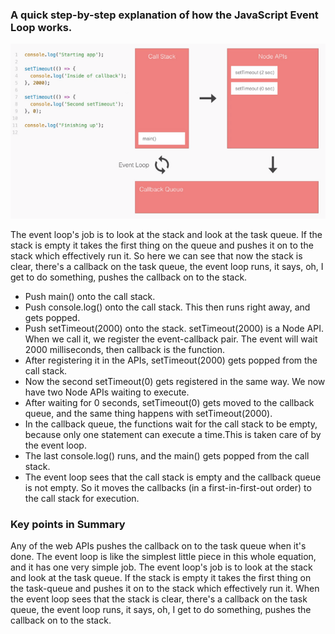  ### A quick step-by-step explanation of how the JavaScript Event Loop works.

<img src=" Asynchronicity-Event-Loop.png">

The event loop's job is to look at the stack and look at the task queue. If the stack is empty it takes the first thing on the queue and pushes it on to the stack which effectively run it. So here we can see that now the stack is clear, there's a callback on the task queue, the event loop runs, it says, oh, I get to do something, pushes the callback on to the stack.

- Push main() onto the call stack.
- Push console.log() onto the call stack. This then runs right away, and gets popped.
- Push setTimeout(2000) onto the stack. setTimeout(2000) is a Node API. When we call it, we register the event-callback pair. The event will wait 2000 milliseconds, then callback is the function.
- After registering it in the APIs, setTimeout(2000) gets popped from the call stack.
- Now the second setTimeout(0) gets registered in the same way. We now have two Node APIs waiting to execute.
- After waiting for 0 seconds, setTimeout(0) gets moved to the callback queue, and the same thing happens with setTimeout(2000).
- In the callback queue, the functions wait for the call stack to be empty, because only one statement can execute a time.This is taken care of by the event loop.
- The last console.log() runs, and the main() gets popped from the call stack.
- The event loop sees that the call stack is empty and the callback queue is not empty. So it moves the callbacks (in a first-in-first-out order) to the call stack for execution.

### Key points in Summary

Any of the web APIs pushes the callback on to the task queue when it's done.
The event loop is like the simplest little piece in this whole equation, and it has one very simple job.
The event loop's job is to look at the stack and look at the task queue. If the stack is empty it takes the first thing on the task-queue and pushes it on to the stack which effectively run it. When the event loop sees that the stack is clear, there's a callback on the task queue, the event loop runs, it says, oh, I get to do something, pushes the callback on to the stack.